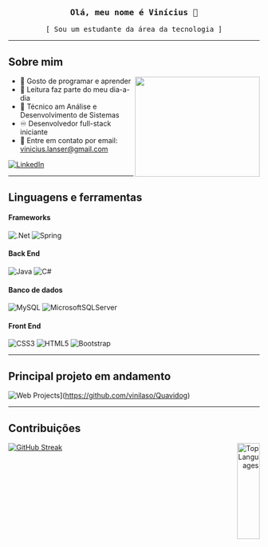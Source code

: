 <div id="header" align="center">
  <h3 align=center>
    <samp>Olá, meu nome é Vinícius 👋 </samp>
  </h3>

  <samp align=center>
    [ Sou um estudante da área da tecnologia ]
  </samp>
</div>

  <hr/>

 ## Sobre mim
<p>
  <img src="https://media.giphy.com/media/3oKIPnAiaMCws8nOsE/giphy.gif" height="200" width="250" align="right"/>
  
- 🤙 Gosto de programar e aprender
- 📖 Leitura faz parte do meu dia-a-dia
- 🏫 Técnico am Análise e Desenvolvimento de Sistemas
- ♾️ Desenvolvedor full-stack iniciante
- 📧 Entre em contato por email: vinicius.lanser@gmail.com

</p>

<div id="social-media">
  <a href="https://www.linkedin.com/in/vin%C3%ADcius-da-silva-lanser-00b093265">
    <img src="https://img.shields.io/badge/LinkedIn-0077B5?style=for-the-badge&logo=linkedin&logoColor=white" alt="LinkedIn"/>
  </a>
</div>

<hr/>

## Linguagens e ferramentas

#### Frameworks
![.Net](https://img.shields.io/badge/.NET-5C2D91?style=for-the-badge&logo=.net&logoColor=white)
![Spring](https://img.shields.io/badge/Spring-6DB33F?style=for-the-badge&logo=spring&logoColor=white)

#### Back End
![Java](https://img.shields.io/badge/Java-ED8B00?style=for-the-badge&logo=openjdk&logoColor=white)
![C#](https://img.shields.io/badge/C%23-239120?style=for-the-badge&logo=c-sharp&logoColor=white)

#### Banco de dados
![MySQL](https://img.shields.io/badge/MySQL-00000F?style=for-the-badge&logo=mysql&logoColor=white)
![MicrosoftSQLServer](https://img.shields.io/badge/Microsoft%20SQL%20Server-CC2927?style=for-the-badge&logo=microsoft%20sql%20server&logoColor=white)

#### Front End
![CSS3](https://img.shields.io/badge/CSS3-1572B6?style=for-the-badge&logo=css3&logoColor=white)
![HTML5](https://img.shields.io/badge/HTML5-E34F26?style=for-the-badge&logo=html5&logoColor=white)
![Bootstrap](https://img.shields.io/badge/Bootstrap-563D7C?style=for-the-badge&logo=bootstrap&logoColor=white)

<hr/>

## Principal projeto em andamento
 ![Web Projects](https://github-readme-stats.vercel.app/api/pin/?username=vinilaso&repo=Quavidog&border_color=7F3FBF&bg_color=0D1117&title_color=C9D1D9&text_color=8B949E&icon_color=7F3FBF)](https://github.com/vinilaso/Quavidog)
 <br/>

<hr/>

## Contribuições

<div>
 <a href="https://github.com/vinilaso/" align="left"><img src="https://github-readme-streak-stats.herokuapp.com?user=vinilaso&theme=github-dark" alt="GitHub Streak" /></a>
  <a href="https://github.com/vinilaso" align="right"><img alt="Top Languages" src="https://github-readme-stats.vercel.app/api/top-langs/?username=vinilaso&theme=dark" height="192px" width="30%" align="right"/></a>
</div>

